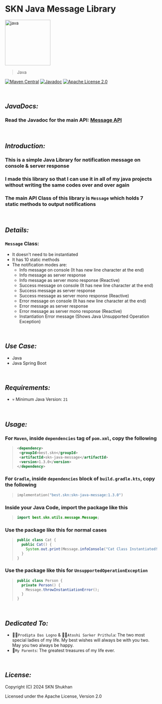 # SKN Java Message Library

<img width="150px" src="https://firebasestorage.googleapis.com/v0/b/skn-ultimate-project-la437.appspot.com/o/GitHub%20Library%2F03-Spring%20Boot-SJM.svg?alt=media&token=1e181edb-1e33-4e19-b3b9-acbf700c094c" alt="java" />

> Java

[![Maven Central](https://img.shields.io/maven-central/v/best.skn/skn-java-message)](https://central.sonatype.com/artifact/best.skn/skn-java-message) [![Javadoc](https://javadoc.io/badge2/best.skn/skn-java-message/1.3.0/javadoc.svg)](https://javadoc.io/doc/best.skn/skn-java-message/1.3.0) [![Apache License 2.0](https://img.shields.io/badge/License-Apache_2.0-blue.svg)](https://opensource.org/licenses/Apache-2.0)

&nbsp;

## **_JavaDocs:_**

### Read the Javadoc for the main API: [Message API](https://javadoc.io/doc/best.skn/skn-java-message/latest/best/skn/utils/message/Message.html)

&nbsp;

## **_Introduction:_**

### This is a simple Java Library for notification message on console & server response

### I made this library so that I can use it in all of my java projects without writing the same codes over and over again

### The main API Class of this library is `Message` which holds 7 static methods to output notifications

&nbsp;

## **_Details:_**

### **`Message` Class:**

- It doesn't need to be instantiated
- It has 10 static methods
- The notification modes are:
  - Info message on console (It has new line character at the end)
  - Info message as server response
  - Info message as server mono response (Reactive)
  - Success message on console (It has new line character at the end)
  - Success message as server response
  - Success message as server mono response (Reactive)
  - Error message on console (It has new line character at the end)
  - Error message as server response
  - Error message as server mono response (Reactive)
  - Instantiation Error message (Shows Java Unsupported Operation Exception)

&nbsp;

## **_Use Case:_**

- Java
- Java Spring Boot

&nbsp;

## **_Requirements:_**

- 💀 Minimum Java Version: `21`

&nbsp;

## **_Usage:_**

### For `Maven`, inside `dependencies` tag of `pom.xml`, copy the following

> ```xml
> <dependency>
>  <groupId>best.skn</groupId>
>  <artifactId>skn-java-message</artifactId>
>  <version>1.3.0</version>
> </dependency>
> ```

### For `Gradle`, inside `dependencies` block of `build.gradle.kts`, copy the following

> ```kotlin
> implementation("best.skn:skn-java-message:1.3.0")
> ```

### Inside your Java Code, import the package like this

> ```java
> import best.skn.utils.message.Message;
> ```

### Use the package like this for normal cases

> ```java
> public class Cat {
>   public Cat() {
>     System.out.print(Message.infoConsole("Cat Class Instantiated!"));
>   }
> }
> ```

### Use the package like this for `UnsupportedOperationException`

> ```java
> public class Person {
>   private Person() {
>     Message.throwInstantiationError();
>   }
> }
> ```

&nbsp;

## **_Dedicated To:_**

- 👩‍🎨`Prodipta Das Logno` & 🧛‍♀️`Atoshi Sarker Prithula`: The two most special ladies of my life. My best wishes will always be with you two. May you two always be happy.
- 💯`My Parents`: The greatest treasures of my life ever.

&nbsp;

## **_License:_**

Copyright (C) 2024 SKN Shukhan

Licensed under the Apache License, Version 2.0
